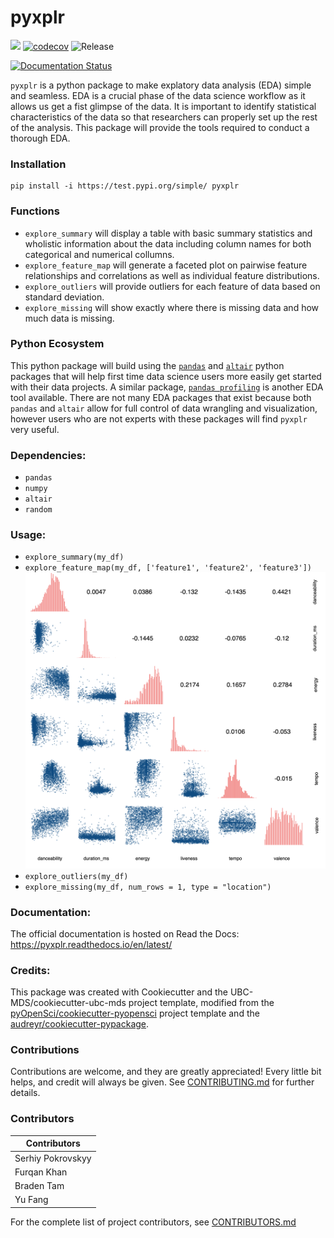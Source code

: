 # pyxplr 

![](https://github.com/UBC-MDS/pyxplr/workflows/build/badge.svg) [![codecov](https://codecov.io/gh/UBC-MDS/pyxplr/branch/master/graph/badge.svg)](https://codecov.io/gh/UBC-MDS/pyxplr) ![Release](https://github.com/UBC-MDS/pyxplr/workflows/Release/badge.svg)

[![Documentation Status](https://readthedocs.org/projects/pyxplr/badge/?version=latest)](https://pyxplr.readthedocs.io/en/latest/?badge=latest)

`pyxplr` is a python package to make explatory data analysis (EDA) simple and seamless. EDA is a crucial phase of the data science workflow as it allows us get a fist glimpse of the data. It is important to identify statistical characteristics of the data so that researchers can properly set up the rest of the analysis. This package will provide the tools required to conduct a thorough EDA.

### Installation

```
pip install -i https://test.pypi.org/simple/ pyxplr
```

### Functions

- `explore_summary` will display a table with basic summary statistics and wholistic information about the data including column names for both categorical and numerical collumns. 
- `explore_feature_map` will generate a faceted plot on pairwise feature relationships and correlations as well as individual feature distributions.
- `explore_outliers` will provide outliers for each feature of data based on standard deviation.
- `explore_missing` will show exactly where there is missing data and how much data is missing.

### Python Ecosystem

This python package will build using the [`pandas`](https://github.com/pandas-dev/pandas) and [`altair`](https://github.com/altair-viz/altair) python packages that will help first time data science users more easily get started with their data projects. A similar package, [`pandas profiling`](https://github.com/pandas-profiling/pandas-profiling) is another EDA tool available. There are not many EDA packages that exist because both `pandas` and `altair` allow for full control of data wrangling and visualization, however users who are not experts with these packages will find `pyxplr` very useful.

### Dependencies:

- `pandas`
- `numpy`
- `altair`
- `random`

### Usage:

- `explore_summary(my_df)`
- `explore_feature_map(my_df, ['feature1', 'feature2', 'feature3'])`
   ![](/imgs/feature_map.png)
- `explore_outliers(my_df)`
- `explore_missing(my_df, num_rows = 1, type = "location")`

### Documentation:
The official documentation is hosted on Read the Docs: <https://pyxplr.readthedocs.io/en/latest/>

### Credits:
This package was created with Cookiecutter and the UBC-MDS/cookiecutter-ubc-mds project template, modified from the [pyOpenSci/cookiecutter-pyopensci](https://github.com/pyOpenSci/cookiecutter-pyopensci) project template and the [audreyr/cookiecutter-pypackage](https://github.com/audreyr/cookiecutter-pypackage).

### Contributions

Contributions are welcome, and they are greatly appreciated! Every little bit
helps, and credit will always be given. See [CONTRIBUTING.md](CONTRIBUTING.md) for further details.

### Contributors

Contributors |
-------------|
Serhiy Pokrovskyy |
Furqan Khan |
Braden Tam |
Yu Fang |

For the complete list of project contributors, see [CONTRIBUTORS.md](CONTRIBUTORS.md)